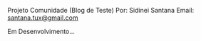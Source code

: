 Projeto Comunidade (Blog de Teste)
Por: Sidinei Santana
Email: santana.tux@gmail.com

Em Desenvolvimento...

